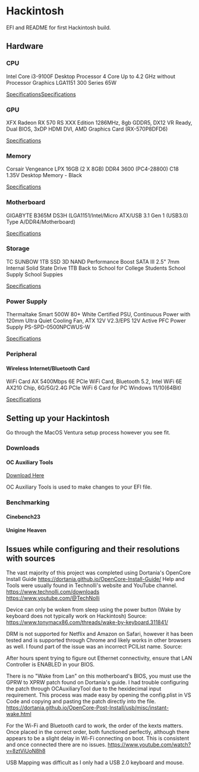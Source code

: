 # Hackintosh

EFI and README for first Hackintosh build.

## Hardware

### CPU

Intel Core i3-9100F Desktop Processor 4 Core Up to 4.2 GHz without Processor Graphics LGA1151 300 Series 65W

[Specifications](https://www.intel.com/content/www/us/en/products/sku/190886/intel-core-i39100f-processor-6m-cache-up-to-4-20-ghz/specifications.html)<a href="https://www.intel.com/content/www/us/en/products/sku/190886/intel-core-i39100f-processor-6m-cache-up-to-4-20-ghz/specifications.html" target="_blank">Specifications</a>

### GPU

XFX Radeon RX 570 RS XXX Edition 1286MHz, 8gb GDDR5, DX12 VR Ready, Dual BIOS, 3xDP HDMI DVI, AMD Graphics Card (RX-570P8DFD6)

<a href="https://www.xfxforce.com/gpus/amd-radeon-tm-rx-570-rs-8gb-xxx-edition-2" target="_blank">Specifications</a>

### Memory

Corsair Vengeance LPX 16GB (2 X 8GB) DDR4 3600 (PC4-28800) C18 1.35V Desktop Memory - Black

<a href="https://www.corsair.com/us/en/Categories/Products/Memory/VENGEANCE-LPX/p/CMK16GX4M2D3600C18" target="_blank">Specifications</a>

### Motherboard

GIGABYTE B365M DS3H (LGA1151/Intel/Micro ATX/USB 3.1 Gen 1 (USB3.0) Type A/DDR4/Motherboard)

<a href="https://www.gigabyte.com/us/Motherboard/B365M-DS3H-WIFI-rev-1x#kf" target="_blank">Specifications</a>

### Storage

TC SUNBOW 1TB SSD 3D NAND Performance Boost SATA III 2.5" 7mm Internal Solid State Drive 1TB Back to School for College Students School Supply School Suppies

<a href="https://www.hardware-corner.net/ssd-database/TC-Sunbow-X3/" target="_blank">Specifications</a>

### Power Supply

Thermaltake Smart 500W 80+ White Certified PSU, Continuous Power with 120mm Ultra Quiet Cooling Fan, ATX 12V V2.3/EPS 12V Active PFC Power Supply PS-SPD-0500NPCWUS-W

<a href="https://www.thermaltakeusa.com/smart-500w.html" target="_blank">Specifications</a>

### Peripheral

#### Wireless Internet/Bluetooth Card

WiFi Card AX 5400Mbps 6E PCIe WiFi Card, Bluetooth 5.2, Intel WiFi 6E AX210 Chip, 6G/5G/2.4G PCIe WiFi 6 Card for PC Windows 11/10(64Bit)

<a href="http://www.ziyituod.net/prodetail.aspx?ProID=127" target="_blank">Specifications</a>

## Setting up your Hackintosh

Go through the MacOS Ventura setup process however you see fit.

### Downloads

#### OC Auxiliary Tools

<a href="https://github.com/ic005k/OCAuxiliaryTools/releases/download/20230019/OCAT_Mac.dmg" target="_blank">Download Here</a>

OC Auxiliary Tools is used to make changes to your EFI file.

### Benchmarking

#### Cinebench23

#### Unigine Heaven

## Issues while configuring and their resolutions with sources

The vast majority of this project was completed using Dortania's OpenCore Install Guide https://dortania.github.io/OpenCore-Install-Guide/
Help and Tools were usually found in Technolli's website and YouTube channel. https://www.technolli.com/downloads https://www.youtube.com/@TechNolli

Device can only be woken from sleep using the power button (Wake by keyboard does not typically work on Hackintosh) Source: https://www.tonymacx86.com/threads/wake-by-keyboard.311841/

DRM is not supported for Netflix and Amazon on Safari, however it has been tested and is supported through Chrome and likely works in other browsers as well. I found part of the issue was an incorrect PCIList name. Source:

After hours spent trying to figure out Ethernet connectivity, ensure that LAN Controller is ENABLED in your BIOS.

There is no "Wake from Lan" on this motherboard's BIOS, you must use the GPRW to XPRW patch found on Dortania's guide. I had trouble configuring the patch through OCAuxiliaryTool due to the hexidecimal input requirement. This process was made easy by opening the config.plist in VS Code and copying and pasting the patch directly into the file. https://dortania.github.io/OpenCore-Post-Install/usb/misc/instant-wake.html

For the Wi-Fi and Bluetooth card to work, the order of the kexts matters. Once placed in the correct order, both functioned perfectly, although there appears to be a slight delay in Wi-Fi connecting on boot. This is consistent and once connected there are no issues. https://www.youtube.com/watch?v=8ztViUoN8h8

USB Mapping was difficult as I only had a USB 2.0 keyboard and mouse.

